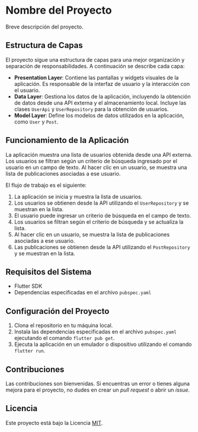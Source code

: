 # Nombre del Proyecto

Breve descripción del proyecto.

## Estructura de Capas

El proyecto sigue una estructura de capas para una mejor organización y separación de responsabilidades. A continuación se describe cada capa:

- **Presentation Layer**: Contiene las pantallas y widgets visuales de la aplicación. Es responsable de la interfaz de usuario y la interacción con el usuario.
- **Data Layer**: Gestiona los datos de la aplicación, incluyendo la obtención de datos desde una API externa y el almacenamiento local. Incluye las clases `UserApi` y `UserRepository` para la obtención de usuarios.
- **Model Layer**: Define los modelos de datos utilizados en la aplicación, como `User` y `Post`.

## Funcionamiento de la Aplicación

La aplicación muestra una lista de usuarios obtenida desde una API externa. Los usuarios se filtran según un criterio de búsqueda ingresado por el usuario en un campo de texto. Al hacer clic en un usuario, se muestra una lista de publicaciones asociadas a ese usuario.

El flujo de trabajo es el siguiente:

1. La aplicación se inicia y muestra la lista de usuarios.
2. Los usuarios se obtienen desde la API utilizando el `UserRepository` y se muestran en la lista.
3. El usuario puede ingresar un criterio de búsqueda en el campo de texto.
4. Los usuarios se filtran según el criterio de búsqueda y se actualiza la lista.
5. Al hacer clic en un usuario, se muestra la lista de publicaciones asociadas a ese usuario.
6. Las publicaciones se obtienen desde la API utilizando el `PostRepository` y se muestran en la lista.

## Requisitos del Sistema

- Flutter SDK
- Dependencias especificadas en el archivo `pubspec.yaml`

## Configuración del Proyecto

1. Clona el repositorio en tu máquina local.
2. Instala las dependencias especificadas en el archivo `pubspec.yaml` ejecutando el comando `flutter pub get`.
3. Ejecuta la aplicación en un emulador o dispositivo utilizando el comando `flutter run`.

## Contribuciones

Las contribuciones son bienvenidas. Si encuentras un error o tienes alguna mejora para el proyecto, no dudes en crear un _pull request_ o abrir un _issue_.

## Licencia

Este proyecto está bajo la Licencia [MIT](LICENSE).
